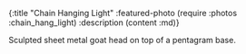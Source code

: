 {:title          "Chain Hanging Light"
 :featured-photo (require :photos :chain_hang_light)
 :description    (content :md)}

Sculpted sheet metal goat head on top of a pentagram base.